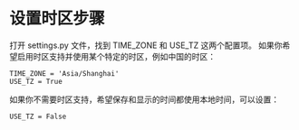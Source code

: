 # 设置时区步骤
打开 settings.py 文件，找到 TIME_ZONE 和 USE_TZ 这两个配置项。
如果你希望启用时区支持并使用某个特定的时区，例如中国的时区：
```
TIME_ZONE = 'Asia/Shanghai'
USE_TZ = True
```
如果你不需要时区支持，希望保存和显示的时间都使用本地时间，可以设置：
```
USE_TZ = False
```
